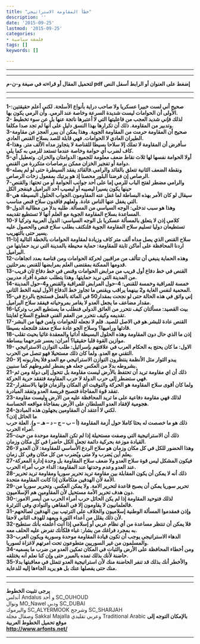 ```yaml
---
title: "خطأ المقاومة الاستراتيجي"
description: ''
date: '2015-09-25'
lastmod: '2015-09-25'
categories:
- فلسفة سياسية
tags: []
keywords: []

---
```

---

---

**لتحميل المقال أو قراءته في صيغة و-ن-م pdf إضغط على العنوان أو الرابط أسفل النص**

---



---

**1-صحيح أني لست خبيرا عسكريا ولا صاحب دراية بأنواع الأسلحة. لكني أعلم حقيقتين: الأولى أن الحوامات ليست شديدة السرعة وخاصة عند الرمي. وأن الرمي يكون بها.  
2- لذلك فإني شديد العجب من فاعليتها التي لا أعتبرها ناتجة عنها بل عن سوء تخطيط وتدبير من المقاومة. ذلك أن تكرارها بهذا النسق دليل على أنها لم تجد صدا مكلفا.  
3-صحيح أن المقاومة حرمت من المقاومة الجوية. وهذا يمكن أن يبرر العجز عن مقاومة الطيران العادي لا الحوامات. فهي قابلة للصد بسلاح القنص العادي.  
4-سأفرض أن المقاومة لا تملك إلا سلاحا بسيطا للقناصة لا يتجاوز مداه الألف متر. وهذا كاف لضرب أي حوامة وخاصة عندما تستعد للرمي به كما يلي.  
5-أولا الحوامة نفسها لها ثلاث نقاط ضعف معلومة للجميع: الدوامتان والخزان. وتعطيل أي دوامة أو تفجير الخزان ممكن برصاصات متكررة من القنص.  
6-ونقطة الضعف الثانية تتعلق بالقائد والرامي.فالقائد يفقد السيطرة حتى لو لم يصله الرصاص إن فرضنا البلور محصنا إذ هو يرتبك بمفعول زخات الرصاص.  
7-والرامي مضطر لفتح الباب للرمي إما على أحد جوانب الحوامة أو من تحتها: والقنص حينها يكون يسيرا ليصيبه أو ليصيب أحد البراميل فينفجر الكل  
8-سيقال لو كان الأمر بهذه البساطة لما غفل عنه المقاومون.الجواب الحلول البسيطة هي التي يغفل عنها الناس عادة. ولعلهم فاقدون سلاح قنص مناسب.  
9-وهذا هو سبب تدخلي: الوجه السياسي من المسألة. طلبه بدلا من مطالبة الدول المساعدة بسلاح المقاومة الجوية مع العلم أنها لا تستطيع تقديمه.  
10-كلامي إذن لا يتعلق بالمسألة عسكريا بل الوجه السياسي: الدول العربية وتركيا لا تستطيعان دوليا تسليم سلاح المقاومة الجوية فلنكتف بطلب سلاح قنص والحصول عليه يسير حتى بالتهريب.  
11-سلاح القنص الذي يصل مداه ألف متر كاف وزيادة لمقاومة الحوامات بالخطة التالية إذا اردنا المحافظة على أماكن ثابتة للمقاومة: حماية محيطة بالمدينة التي نريد حمايتها من البراميل.  
12-وهذه الحماية ينبغي أن تتألف من مراقبين لحركة الحوامات ومن قناصة بعدد اتجاهات قدومها الممكنة بمقتضى العلم بمرابضها للقنص بمرحلتين.  
13-القنص في خط دفاع أول قريب من مرابض الحوامات وقنص في خط دفاع ثان قريب من المدينة التي نريد حمايتها. وهذا يتطلب عشرة أفراد مدربين.  
14-خمسة للمراقبة وخمسة للقنص: 4-حول المرابض للمراقبة والقنص و4-حول المدينة المحمية لنفس الغاية و2 بينهما يراقب ويقنص ما تجاوز خط الدفاع الأول لينبه الخط الثاني.  
15-إني واثق في هذه الحالة حتى لو نجحت بمقدار50 في المائة بالفعل فستنجح بالردع في مقدار مضاعف ما يجعل العدو لا يغامر بمروحياته فيفقد سلاح البراميل.  
16-بيت القصيد: مسألتان كيف نتحرر من العائق الدولي فنطلب ما يستطيع العرب وتركيا تقديمه وكيف نتحرر من العقم الفني فنطوع السلاح لغايتنا.  
17-القنص عادة للبشر.هو في الاصل للصيد. فلم لا نجعله للحوامات ولمن فيها من البشر قادئها وراميها؟ وسلاح الجو عادة سلاح معقد فلنجعله بسيطا.  
18-إذن ما الذي حال دون المقاومة وهذه الحلول البسيطة أداتيا والمعقدة غائيا بحيث تقلب موازين القوة قلبا حقيقيا؟ أمران: يعسر شرحهما ببساطة.  
19- الاول: ما كان يحتج به الحكام العرب في علاقتهم بإسرائيل: طلب التوازن الاستراتيجي التقني مع العدو. ولما كان ذلك مستحيلا فهو تنصل من الحرب.  
20- يبدو الثوار مثل الأنظمة ينتظرون التوازن الاستراتيجي مع العدو فلا يحاربونه إلا بشروطه بدلا من العكس جعله هو يضطر لشروطهم كما سنبين.  
21-ذلك أن اي مقاومة تريد أن تحتفظ بالأرض ليست مقاومة بل تتحول إلى دولة ومن ثم فهي ستضطر إلى حرب الدولة لا حرب المقاومة فتفقد حرية الحركة.  
22-ولما كان أقوى سلاح المقاومة هو الحركة والتوقيت اي المكان والزمان فإنها بالاستقرار تفقد قوة المفاجأة فتصبح فريسة العدو وتفقد المبادرة.  
23-لذلك فهي مقاومة دفاعية على ما تريد المحافظة عليه من الارض وليست مقاومة هجومية لإفقاد العدو السلطان على الأرض بمفاجأة مواقعه الحساسة.  
24-لكني لا أعتقد أن المقاومين يجهلون هذه المبادئ.  
ما الحائل إذن؟  
ذلك هو ما خصصت له بحثا كاملا حول أزمة المقاومة (أ – ب – ج – د – هـ – و). العلة حرب أمراء الحرب.  
25-ذلك أن الاستراتيجية التي وصفت مستحيلة إذا لم تكن المقاومة موحدة من حيث القيادة موزعة بحركية دائمة تجعل الكل حاضرا في كل مكان وزمان.  
26-وهذا الحضور للكل في كل مكان وزمان هو سلاح الردع الأساسي للمقاومة: لأن العدو لا يعلم أين يَضرب ولا متى ويٌضرب من كل مكان وفي كل زمان.  
27-فيكون المشكل ليس قوة سلاح العدو ولا ضعف سلاح المقاومة بل وحدة إدارة المعركة عند العدو وعدم وحدتها عند المقاومة: الداء حرب أمراء الحرب.  
28-ذلك أنه لا يمكن أن يكون المقابلة بين مقاومة تريد تحرير سوريا ومقاومة تريد تحرير الأمة لأن الهدفين متكاملان إذا كانت المقاومة متحدة.  
29-تحرير سوريا يمكن أن يصبح قاعدة لتحرير الامة. ولا يمكن العكس. وتحرير سوريا من دون هدف تحرير الأمة مستحيل لأن المقاومين هم الإسلاميون.  
30-لذلك فتوحيد المقاومة إذا لم يكن الحائل حرب أمراء الحرب من أيسر الامور: فالعلمانيون لا يقاومون إلا في المقاهي والنوادي وفي الثرثرة.  
31-وإذن فمقدموا المسألة الوطنية إسلاميون والخلاف على الترتيب بين الهدفين لصالحهم لأن ذلك يقلل من أعداء الثورة ويمهد للهدف الثاني لاحقا.  
32-فلا يمكن أن تنتظر مساعدة من أي نظام عربي أو إسلامي إذا أنت أعلمته بأنك ستطيح به بمجرد فراغك من بشار: غباء فلكأنك تفرض عليه الحلف معه.  
33-الدهاء الاستراتيجي يوجب أن تكون قيادة المقاومة موحدة وسورية ويكون العرب والمسلمون من غير السوريين متطوعون تحت امرتهم لاغزاة لسوريا.  
34-ومن أخطاء المحافظة على الأرض والثبات في المكان تمكين العدو من ضرب ما يسميه حاضنة لأنك بذلك تمده بالمبرر حتى وإن كنا نعلم أنه يختلقه.  
35-والأخطر أنك بذلك قد تنفر الحاضنة منك لأن استراتيجية العدو تتمثل في معاقبتها بدلا منك حتى يفصلها عنك بل هو يريد الجاءها إليه للدعاية.**

---

---

**يرجى تثبيت الخطوط**   
 أندلس Andalus  و أحد SC\_OUHOUD  
 ونوال MO\_Nawel  ودبي SC\_DUBAI   
 واليرموك SC\_ALYERMOOK  وشرجح SC\_SHARJAH   
 وصقال مجلة Sakkal Majalla وعربي تقليدي Traditional Arabic  **بالإمكان التوجه إلى موقع تحميل الخطوط العربية  
 http://www.arfonts.net/**

---

###